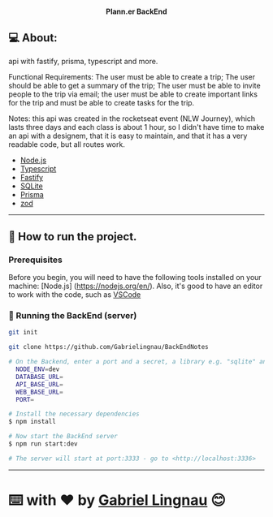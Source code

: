 <p align="center">
  <h4 align="center">Plann.er BackEnd</h4>
</p>

## 💻 About:

 api with fastify, prisma, typescript and more.

 Functional Requirements: The user must be able to create a trip; The user should be able to get a summary of the trip;  The user must be able to invite people to the trip via email; the user must be able to create important links for the trip and must be able to create tasks for the trip.

 Notes: this api was created in the rocketseat event (NLW Journey), which lasts three days and each class is about 1 hour, so I didn't have time to make an api with a designem,
 that it is easy to maintain, and that it has a very readable code, but all routes work.



- [Node.js](https://nodejs.org/en/)
- [Typescript](https://www.typescriptlang.org/)
- [Fastify](https://fastify.dev/)
- [SQLite](https://www.sqlite.org/index.html)
- [Prisma](https://www.prisma.io/)
- [zod](https://zod.dev/)

---

## 🚀 How to run the project.

### Prerequisites

Before you begin, you will need to have the following tools installed on your machine:
[Node.js] (https://nodejs.org/en/). 
Also, it's good to have an editor to work with the code, such as [VSCode](https://code.visualstudio.com/)


### 🚧 Running the BackEnd (server)

```bash
git init

git clone https://github.com/Gabrielingnau/BackEndNotes

# On the Backend, enter a port and a secret, a library e.g. "sqlite" and a NODE_ENV e.g. "development" in the empty .env file
  NODE_ENV=dev
  DATABASE_URL=
  API_BASE_URL=
  WEB_BASE_URL=
  PORT=

# Install the necessary dependencies
$ npm install

# Now start the BackEnd server
$ npm run start:dev

# The server will start at port:3333 - go to <http://localhost:3336>
```

---
⌨️ with ❤️ by [Gabriel Lingnau](https://www.linkedin.com/in/gabriel-lingnau-3bb17b266/) 😊
=======